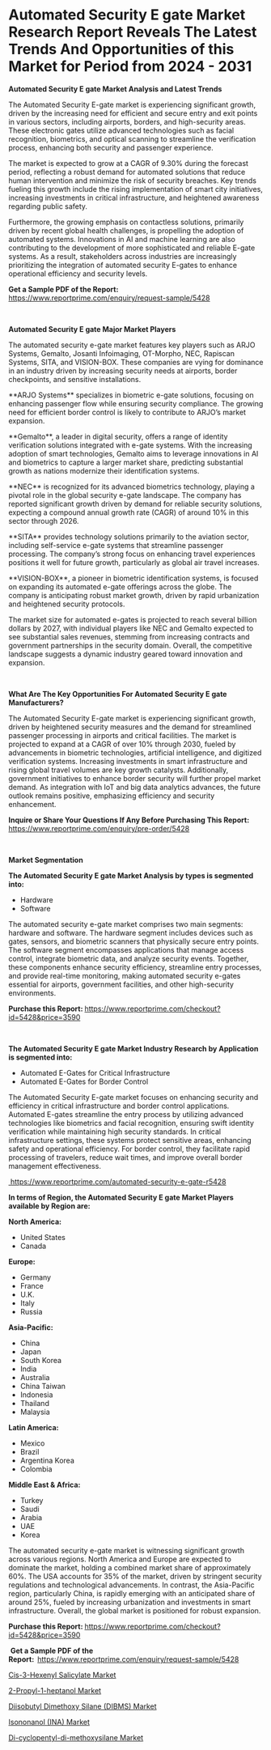 <p><h1>Automated Security E gate Market Research Report Reveals The Latest Trends And Opportunities of this Market for Period from 2024 - 2031</h1></p><p><strong>Automated Security E gate Market Analysis and Latest Trends</strong></p>
<p><p>The Automated Security E-gate market is experiencing significant growth, driven by the increasing need for efficient and secure entry and exit points in various sectors, including airports, borders, and high-security areas. These electronic gates utilize advanced technologies such as facial recognition, biometrics, and optical scanning to streamline the verification process, enhancing both security and passenger experience.</p><p>The market is expected to grow at a CAGR of 9.30% during the forecast period, reflecting a robust demand for automated solutions that reduce human intervention and minimize the risk of security breaches. Key trends fueling this growth include the rising implementation of smart city initiatives, increasing investments in critical infrastructure, and heightened awareness regarding public safety.</p><p>Furthermore, the growing emphasis on contactless solutions, primarily driven by recent global health challenges, is propelling the adoption of automated systems. Innovations in AI and machine learning are also contributing to the development of more sophisticated and reliable E-gate systems. As a result, stakeholders across industries are increasingly prioritizing the integration of automated security E-gates to enhance operational efficiency and security levels.</p></p>
<p><strong>Get a Sample PDF of the Report:&nbsp;</strong> <a href="https://www.reportprime.com/enquiry/request-sample/5428?utm_campaign=1479&utm_medium=2&utm_source=Github&utm_content=ia&utm_term=13102024&utm_id=automated-security-e-gate">https://www.reportprime.com/enquiry/request-sample/5428</a></p>
<p>&nbsp;</p>
<p><strong>Automated Security E gate Major Market Players</strong></p>
<p><p>The automated security e-gate market features key players such as ARJO Systems, Gemalto, Josanti Infoimaging, OT-Morpho, NEC, Rapiscan Systems, SITA, and VISION-BOX. These companies are vying for dominance in an industry driven by increasing security needs at airports, border checkpoints, and sensitive installations.</p><p>**ARJO Systems** specializes in biometric e-gate solutions, focusing on enhancing passenger flow while ensuring security compliance. The growing need for efficient border control is likely to contribute to ARJO’s market expansion.</p><p>**Gemalto**, a leader in digital security, offers a range of identity verification solutions integrated with e-gate systems. With the increasing adoption of smart technologies, Gemalto aims to leverage innovations in AI and biometrics to capture a larger market share, predicting substantial growth as nations modernize their identification systems.</p><p>**NEC** is recognized for its advanced biometrics technology, playing a pivotal role in the global security e-gate landscape. The company has reported significant growth driven by demand for reliable security solutions, expecting a compound annual growth rate (CAGR) of around 10% in this sector through 2026.</p><p>**SITA** provides technology solutions primarily to the aviation sector, including self-service e-gate systems that streamline passenger processing. The company’s strong focus on enhancing travel experiences positions it well for future growth, particularly as global air travel increases.</p><p>**VISION-BOX**, a pioneer in biometric identification systems, is focused on expanding its automated e-gate offerings across the globe. The company is anticipating robust market growth, driven by rapid urbanization and heightened security protocols.</p><p>The market size for automated e-gates is projected to reach several billion dollars by 2027, with individual players like NEC and Gemalto expected to see substantial sales revenues, stemming from increasing contracts and government partnerships in the security domain. Overall, the competitive landscape suggests a dynamic industry geared toward innovation and expansion.</p></p>
<p>&nbsp;</p>
<p><strong>What Are The Key Opportunities For Automated Security E gate Manufacturers?</strong></p>
<p><p>The Automated Security E-gate market is experiencing significant growth, driven by heightened security measures and the demand for streamlined passenger processing in airports and critical facilities. The market is projected to expand at a CAGR of over 10% through 2030, fueled by advancements in biometric technologies, artificial intelligence, and digitized verification systems. Increasing investments in smart infrastructure and rising global travel volumes are key growth catalysts. Additionally, government initiatives to enhance border security will further propel market demand. As integration with IoT and big data analytics advances, the future outlook remains positive, emphasizing efficiency and security enhancement.</p></p>
<p><strong>Inquire or Share Your Questions If Any Before Purchasing This Report:</strong> <a href="https://www.reportprime.com/enquiry/pre-order/5428?utm_campaign=1479&utm_medium=2&utm_source=Github&utm_content=ia&utm_term=13102024&utm_id=automated-security-e-gate">https://www.reportprime.com/enquiry/pre-order/5428</a></p>
<p>&nbsp;</p>
<p><strong>Market Segmentation</strong></p>
<p><strong>The Automated Security E gate Market Analysis by types is segmented into:</strong></p>
<p><ul><li>Hardware</li><li>Software</li></ul></p>
<p><p>The automated security e-gate market comprises two main segments: hardware and software. The hardware segment includes devices such as gates, sensors, and biometric scanners that physically secure entry points. The software segment encompasses applications that manage access control, integrate biometric data, and analyze security events. Together, these components enhance security efficiency, streamline entry processes, and provide real-time monitoring, making automated security e-gates essential for airports, government facilities, and other high-security environments.</p></p>
<p><strong>Purchase this Report:&nbsp;</strong><a href="https://www.reportprime.com/checkout?id=5428&price=3590&utm_campaign=1479&utm_medium=2&utm_source=Github&utm_content=ia&utm_term=13102024&utm_id=automated-security-e-gate">https://www.reportprime.com/checkout?id=5428&price=3590</a></p>
<p>&nbsp;</p>
<p><strong>The Automated Security E gate Market Industry Research by Application is segmented into:</strong></p>
<p><ul><li>Automated E-Gates for Critical Infrastructure</li><li>Automated E-Gates for Border Control</li></ul></p>
<p><p>The Automated Security E-gate market focuses on enhancing security and efficiency in critical infrastructure and border control applications. Automated E-gates streamline the entry process by utilizing advanced technologies like biometrics and facial recognition, ensuring swift identity verification while maintaining high security standards. In critical infrastructure settings, these systems protect sensitive areas, enhancing safety and operational efficiency. For border control, they facilitate rapid processing of travelers, reduce wait times, and improve overall border management effectiveness.</p></p>
<p><a href="https://www.reportprime.com/automated-security-e-gate-r5428?utm_campaign=1479&utm_medium=2&utm_source=Github&utm_content=ia&utm_term=13102024&utm_id=automated-security-e-gate">&nbsp;https://www.reportprime.com/automated-security-e-gate-r5428</a></p>
<p><strong>In terms of Region, the Automated Security E gate Market Players available by Region are:</strong></p>
<p>
    <p> <strong> North America: </strong>
        <ul>
            <li>United States</li>
            <li>Canada</li>
        </ul>
        </p> 
    <p> <strong> Europe: </strong>
        <ul>
            <li>Germany</li>
            <li>France</li>
            <li>U.K.</li>
            <li>Italy</li>
            <li>Russia</li>
        </ul>
        </p> 
    <p> <strong> Asia-Pacific: </strong>
        <ul>
            <li>China</li>
            <li>Japan</li>
            <li>South Korea</li>
            <li>India</li>
            <li>Australia</li>
            <li>China Taiwan</li>
            <li>Indonesia</li>
            <li>Thailand</li>
            <li>Malaysia</li>
        </ul>
        </p> 
    <p> <strong> Latin America: </strong>
        <ul>
            <li>Mexico</li>
            <li>Brazil</li>
            <li>Argentina Korea</li>
            <li>Colombia</li>
        </ul>
        </p> 
    <p> <strong> Middle East & Africa: </strong>
        <ul>
            <li>Turkey</li>
            <li>Saudi</li>
            <li>Arabia</li>
            <li>UAE</li>
            <li>Korea</li>
        </ul>
    </p>
    </p>
<p><p>The automated security e-gate market is witnessing significant growth across various regions. North America and Europe are expected to dominate the market, holding a combined market share of approximately 60%. The USA accounts for 35% of the market, driven by stringent security regulations and technological advancements. In contrast, the Asia-Pacific region, particularly China, is rapidly emerging with an anticipated share of around 25%, fueled by increasing urbanization and investments in smart infrastructure. Overall, the global market is positioned for robust expansion.</p></p>
<p><strong>Purchase this Report: </strong><a href="https://www.reportprime.com/checkout?id=5428&price=3590&utm_campaign=1479&utm_medium=2&utm_source=Github&utm_content=ia&utm_term=13102024&utm_id=automated-security-e-gate">https://www.reportprime.com/checkout?id=5428&price=3590</a></p>
<p>&nbsp;<strong>Get a Sample PDF of the Report:&nbsp;&nbsp;</strong><a href="https://www.reportprime.com/enquiry/request-sample/5428?utm_campaign=1479&utm_medium=2&utm_source=Github&utm_content=ia&utm_term=13102024&utm_id=automated-security-e-gate">https://www.reportprime.com/enquiry/request-sample/5428</a></p>
<p><strong></strong></p>
<p><p><a href="https://www.linkedin.com/pulse/cis-3-hexenyl-salicylate-market-strategic-insights-product-evolution-0ffhc?utm_campaign=1479&utm_medium=2&utm_source=Github&utm_content=ia&utm_term=13102024&utm_id=automated-security-e-gate">Cis-3-Hexenyl Salicylate Market</a></p><p><a href="https://www.linkedin.com/pulse/key-drivers-2-propyl-1-heptanol-market-trends-future-outlook-bpkjc?utm_campaign=1479&utm_medium=2&utm_source=Github&utm_content=ia&utm_term=13102024&utm_id=automated-security-e-gate">2-Propyl-1-heptanol Market</a></p><p><a href="https://www.linkedin.com/pulse/strategic-roadmap-global-diisobutyl-dimethoxy-silane-dibms-market-mvjvc?utm_campaign=1479&utm_medium=2&utm_source=Github&utm_content=ia&utm_term=13102024&utm_id=automated-security-e-gate">Diisobutyl Dimethoxy Silane (DIBMS) Market</a></p><p><a href="https://www.linkedin.com/pulse/global-isononanol-ina-market-trends-insights-growth-opportunities-rd5sf?utm_campaign=1479&utm_medium=2&utm_source=Github&utm_content=ia&utm_term=13102024&utm_id=automated-security-e-gate">Isononanol (INA) Market</a></p><p><a href="https://www.linkedin.com/pulse/di-cyclopentyl-di-methoxysilane-market-maturity-analysis-regional-ecapc?utm_campaign=1479&utm_medium=2&utm_source=Github&utm_content=ia&utm_term=13102024&utm_id=automated-security-e-gate">Di-cyclopentyl-di-methoxysilane Market</a></p></p>